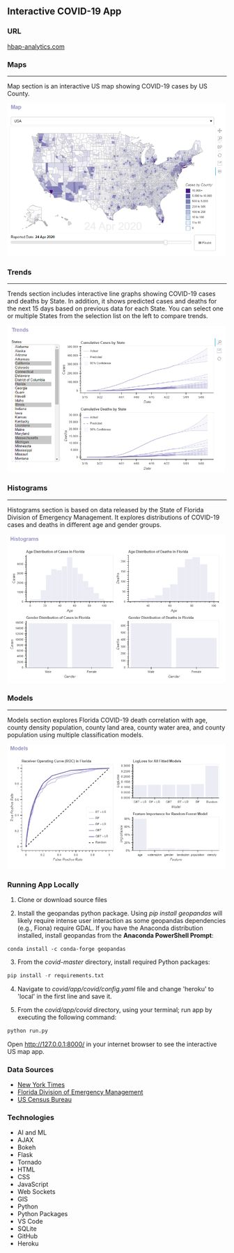 ## Interactive COVID-19 App

### URL

[hbap-analytics.com](https://hbap-analytics.com)

### Maps

---

Map section is an interactive US map showing COVID-19 cases by US County.

<img src="images/maps.PNG" width="500" alt="Maps"/>

### Trends

---

Trends section includes interactive line graphs showing COVID-19 cases and deaths by State. In addition, it shows predicted cases and deaths for the next 15 days based on previous data for each State. You can select one or multiple States from the selection list on the left to compare trends.

<img src="images/trends.PNG" width="500" alt="Trends"/>

### Histograms

---

Histograms section is based on data released by the State of Florida Division of Emergency Management. It explores distributions of COVID-19 cases and deaths in different age and gender groups.

<img src="images/histograms.PNG" width="500" alt="Histograms"/>

### Models

---

Models section explores Florida COVID-19 death correlation with age, county density population, county land area, county water area, and county population using multiple classification models.

<img src="images/models.PNG" width="500" alt="Models"/>

### Running App Locally

1. Clone or download source files

2. Install the geopandas python package. Using *pip install geopandas* will likely require intense user interaction as some geopandas dependencies (e.g., Fiona) require GDAL. If you have the Anaconda distribution installed, install geopandas from the **Anaconda PowerShell Prompt**:

``` Anaconda
conda install -c conda-forge geopandas
```

3. From the *covid-master* directory, install required Python packages:

``` python
pip install -r requirements.txt
```
4. Navigate to *covid/app/covid/config.yaml* file and change 'heroku' to 'local' in the first line and save it.

5. From the *covid/app/covid* directory, using your terminal; run app by executing the following command:

``` python
python run.py
```

Open http://127.0.0.1:8000/ in your internet browser to see the interactive US map app.


### Data Sources

* [New York Times](https://www.nytimes.com/)
* [Florida Division of Emergency Management](https://floridadisaster.org/covid19/)
* [US Census Bureau](https://www.census.gov/)

### Technologies

* AI and ML
* AJAX
* Bokeh
* Flask
* Tornado
* HTML
* CSS
* JavaScript
* Web Sockets
* GIS
* Python
* Python Packages
* VS Code
* SQLite
* GitHub
* Heroku
